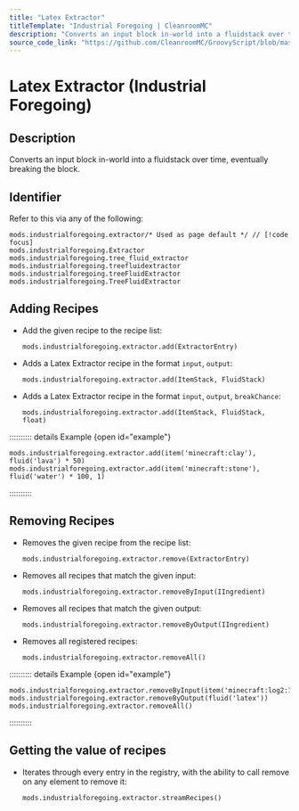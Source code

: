 ```yaml
---
title: "Latex Extractor"
titleTemplate: "Industrial Foregoing | CleanroomMC"
description: "Converts an input block in-world into a fluidstack over time, eventually breaking the block."
source_code_link: "https://github.com/CleanroomMC/GroovyScript/blob/master/src/main/java/com/cleanroommc/groovyscript/compat/mods/industrialforegoing/Extractor.java"
---
```


# Latex Extractor (Industrial Foregoing)

## Description

Converts an input block in-world into a fluidstack over time, eventually breaking the block.

## Identifier

Refer to this via any of the following:

```groovy:no-line-numbers {1}
mods.industrialforegoing.extractor/* Used as page default */ // [!code focus]
mods.industrialforegoing.Extractor
mods.industrialforegoing.tree_fluid_extractor
mods.industrialforegoing.treefluidextractor
mods.industrialforegoing.treeFluidExtractor
mods.industrialforegoing.TreeFluidExtractor
```


## Adding Recipes

- Add the given recipe to the recipe list:

    ```groovy:no-line-numbers
    mods.industrialforegoing.extractor.add(ExtractorEntry)
    ```

- Adds a Latex Extractor recipe in the format `input`, `output`:

    ```groovy:no-line-numbers
    mods.industrialforegoing.extractor.add(ItemStack, FluidStack)
    ```

- Adds a Latex Extractor recipe in the format `input`, `output`, `breakChance`:

    ```groovy:no-line-numbers
    mods.industrialforegoing.extractor.add(ItemStack, FluidStack, float)
    ```

:::::::::: details Example {open id="example"}
```groovy:no-line-numbers
mods.industrialforegoing.extractor.add(item('minecraft:clay'), fluid('lava') * 50)
mods.industrialforegoing.extractor.add(item('minecraft:stone'), fluid('water') * 100, 1)
```

::::::::::

## Removing Recipes

- Removes the given recipe from the recipe list:

    ```groovy:no-line-numbers
    mods.industrialforegoing.extractor.remove(ExtractorEntry)
    ```

- Removes all recipes that match the given input:

    ```groovy:no-line-numbers
    mods.industrialforegoing.extractor.removeByInput(IIngredient)
    ```

- Removes all recipes that match the given output:

    ```groovy:no-line-numbers
    mods.industrialforegoing.extractor.removeByOutput(IIngredient)
    ```

- Removes all registered recipes:

    ```groovy:no-line-numbers
    mods.industrialforegoing.extractor.removeAll()
    ```

:::::::::: details Example {open id="example"}
```groovy:no-line-numbers
mods.industrialforegoing.extractor.removeByInput(item('minecraft:log2:1'))
mods.industrialforegoing.extractor.removeByOutput(fluid('latex'))
mods.industrialforegoing.extractor.removeAll()
```

::::::::::

## Getting the value of recipes

- Iterates through every entry in the registry, with the ability to call remove on any element to remove it:

    ```groovy:no-line-numbers
    mods.industrialforegoing.extractor.streamRecipes()
    ```
